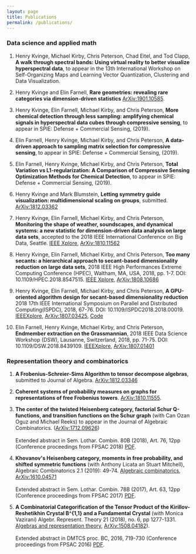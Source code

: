 ```yaml
---
layout: page
title: Publications
permalink: /publications/
---
```

### Data science and applied math

1. Henry Kvinge, Michael Kirby, Chris Peterson, Chad Eitel, and Tod Clapp, **A walk through spectral bands: Using virtual reality to better visualize hyperspectral data**, to appear in the 13th International Workshop on Self-Organizing Maps and Learning Vector Quantization, Clustering and Data Visualization.

2. Henry Kvinge and Elin Farnell, **Rare geometries: revealing rare categories via dimension-driven statistics** [ArXiv:1901.10585](https://arxiv.org/abs/1901.10585).

3. Henry Kvinge, Elin Farnell, Michael Kirby, and Chris Peterson, **More chemical detection through less sampling: amplifying chemical signals in hyperspectral data cubes through compressive sensing**, to appear in SPIE: Defense + Commercial Sensing, (2019).

4. Elin Farnell, Henry Kvinge, Michael Kirby, and Chris Peterson, **A data-driven approach to sampling matrix selection for compressive sensing**, to appear in SPIE: Defense + Commercial Sensing, (2019).

5. Elin Farnell, Henry Kvinge, Michael Kirby, and Chris Peterson, **Total Variation vs L1-regularization: A Comparison of Compressive Sensing Optimization Methods for Chemical Detection**, to appear in SPIE: Defense + Commercial Sensing, (2019).

6. Henry Kvinge and Mark Blumstein, **Letting symmetry guide visualization: multidimensional scaling on groups**, submitted. [ArXiv:1812.03362](https://arxiv.org/abs/1812.03362)

7. Henry Kvinge, Elin Farnell, Michael Kirby, and Chris Peterson, **Monitoring the shape of weather, soundscapes, and dynamical systems: a new statistic for dimension-driven data analysis on large data sets**, accepted to the 2018 IEEE International Conference on Big Data, Seattle. [IEEE Xplore](https://ieeexplore.ieee.org/document/8622365), [ArXiv:1810.11562](https://arxiv.org/abs/1810.11562)

8.  Henry Kvinge, Elin Farnell, Michael Kirby, and Chris Peterson, **Too many secants: a hierarchical approach to secant-based dimensionality reduction on large data sets**, 2018 IEEE High Performances Extreme Computing Conference (HPEC), Waltham, MA, USA, 2018, pp. 1-7. DOI: 10.1109/HPEC.2018.8547515. [IEEE Xplore](https://ieeXplore.ieee.org/document/8547515), [ArXiv:1808.10686](https://arxiv.org/abs/1808.01686)

9. Henry Kvinge, Elin Farnell, Michael Kirby, and Chris Peterson, **A GPU-oriented algorithm design for secant-based dimensionality reduction**
2018 17th IEEE International Symposium on Parallel and Distributed Computing(ISPDC), 2018,
67-76. DOI: 10.1109/ISPDC2018.2018.00019.
 [IEEEXplore](https://ieeXplore.ieee.org/document/8452022/), [ArXiv:1807.03425](https://arxiv.org/abs/1807.03425), [Code](https://github.com/hkvinge/Secant-avoidance-projection-algorithm)

10. Elin Farnell, Henry Kvinge, Michael Kirby, and Chris Peterson, **Endmember extraction on the Grassmannian**, 2018 IEEE Data Science Workshop (DSW), Lausanne, Switzerland, 2018, pp. 71-75. DOI: 10.1109/DSW.2018.8439109. [IEEEXplore](https://ieeXplore.ieee.org/document/8439109/), [ArXiv:1807.01401](https://arxiv.org/abs/1807.01401)

### Representation theory and combinatorics

1. **A Frobenius-Schreier-Sims Algorithm to tensor decompose algebras**, submitted to Journal of Algebra. [ArXiv:1812.03346](https://arxiv.org/abs/1812.03346)

2. **Coherent systems of probability measures on graphs for representations of free Frobenius towers**. [ArXiv:1810.11555](https://arxiv.org/abs/1810.11555).

3. **The center of the twisted Heisenberg category, factorial Schur Q-functions, and transition functions on the Schur graph** 
(with Can Ozan Oguz and Michael Reeks) to appear in the Journal of Algebraic Combinatorics. ([ArXiv:1712.09626](https://arxiv.org/abs/1712.09626)) <br/><br/>Extended abstract in Sem. Lothar. Combin. 80B (2018), Art. 76, 12pp (Conference proceedings from FPSAC 2018) [PDF](https://www.mat.univie.ac.at/~slc/wpapers/FPSAC2018/FPSAC2018.html). 

4. **Khovanov's Heisenberg category, moments in free probability, and shifted symmetric functions** (with Anthony Licata an Stuart Mitchell), Algebraic Combinatorics 2.1 (2019): 49-74. [Algebraic combinatorics](https://alco.centre-mersenne.org/item/ALCO_2019__2_1_49_0/), [ArXiv:1610.04571](https://arxiv.org/abs/1610.04571)<br/><br/>Extended abstract in Sem. Lothar. Combin. 78B (2017), Art. 63, 12pp (Conference proceedings from FPSAC 2017) [PDF](https://www.mat.univie.ac.at/~slc/wpapers/FPSAC2017/FPSAC2017.html).

5. **A Combinatorial Categorification of the Tensor Product of the Kirillov-Reshetikhin Crystal B^{1,1} and a Fundamental Crystal** (with Monica Vazirani) Algebr. Represent. Theory 21 (2018), no. 6, pp 1277-1331. [Algebras and representation theory](https://link.springer.com/article/10.1007/s10468-017-9747-3), [ArXiv:1508.04182](https://arxiv.org/abs/1508.04182)).<br/><br/>Extended abstract in DMTCS proc. BC, 2016, 719-730 (Conference proceedings from FPSAC 2016) [PDF](https://fpsac2016.sciencesconf.org/browse/author).


